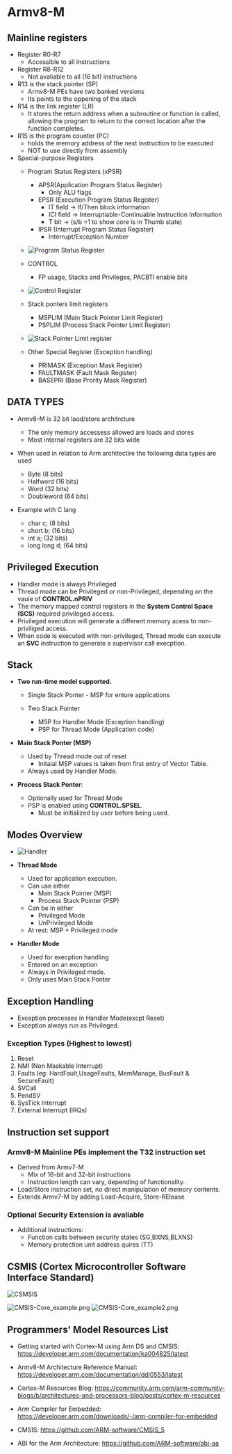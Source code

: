 # Armv8-M

## Mainline registers

- Register R0-R7
  - Accessible to all instructions
- Register R8-R12
  - Not avaliable to all (16 bit) instructions
- R13 is the stack pointer (SP)
  - Armv8-M PEs have two banked versions
  - Its points to the oppening of the stack
- R14 is the link register (LR)
  - It stores the return address when a subroutine or function is called, allowing the program to return to the correct location after the function completes.
- R15 is the program counter (PC)
  - holds the memory address of the next instruction to be executed
  - NOT to use directly from assembly
- Special-purpose Registers
  - Program Status Registers (xPSR)
    - APSR(Application Program Status Register)
      - Only ALU flags
    - EPSR (Execution Program Status Register)
      - IT field -> If/Then block information
      - ICI field -> Interruptiable-Continuable Instruction Information
      - T bit -> (s/b =1 to show core is in Thumb state)
    - IPSR (Interrupt Program Status Register)
      - Interrupt/Exception Number
  - ![Program Status Register](Program_status_register.png)
  - CONTROL
    - FP usage, Stacks and Privileges, PACBTI enable bits
  - ![Control Register](Control_register.png)
  - Stack ponters limit registers
    - MSPLIM (Main Stack Pointer Limit Register)
    - PSPLIM (Process Stack Pointer Limit Register)
  - ![Stack Pointer Limit register](Stack_pointer_limit_register.png)

  - Other Special Register (Exception handling)
    - PRIMASK (Exception Mask Register)
    - FAULTMASK (Fault Mask Register)
    - BASEPRI (Base Prority Mask Register)

## DATA TYPES

- Armv8-M is 32 bit laod/store architrcture
  - The only memory accessess allowed are loads and stores
  - Most internal registers are 32 bits wide

- When used in relation to Arm architectire the following data types are used
  - Byte       (8 bits)
  - Halfword   (16 bits)
  - Word       (32 bits)
  - Doubleword (64 bits)
- Example with C lang
  - char c;        (8 bits)
  - short b;      (16 bits)
  - int a;        (32 bits)
  - long long d;  (64 bits)

## Privileged Execution

- Handler mode is always Privileged
- Thread mode can be Privileged or non-Privileged, depending on the vaule of **CONTROL.nPRIV**
- The memory mapped control registers in the **System Control Space (SCS)** required privileged access.
- Privileged execution will generate a different memory acess to non-priviliged access.
- When code is executed with non-privileged, Thread mode can execute an **SVC** instruction to generate a supervisor call execption.

## Stack

- **Two run-time model supported.**
  - Single Stack Ponter - MSP for enture applications

  - Two Stack Pointer
    - MSP for Handler Mode (Exception handling)
    - PSP for Thread Mode (Application code)

- **Main Stack Ponter (MSP)**
  - Used by Thread mode out of reset
    - Initaial MSP values is taken from first entry of Vector Table.
  - Always used by Handler Mode.

- **Process Stack Ponter**:
  - Optionally used for Thread Mode
  - PSP is enabled using **CONTROL.SPSEL**.
    - Must be initialized by user before being used.

## Modes Overview

- ![Handler](Handler.png)

- **Thread Mode**
  - Used for application execution.
  - Can use either
    - Main Stack Pointer (MSP)
    - Process Stack Pointer (PSP)
  - Can be in either
    - Privileged Mode
    - UnPrivileged Mode
  - At rest: MSP + Privileged mode

- **Handler Mode**
  - Used for execption handling
  - Entered on an exception
  - Always in Privileged mode.
  - Only uses Main Stack Ponter

## Exception Handling

- Exception processes in Handler Mode(excpt Reset)
- Exception always run as Privileged.

### Exception Types (Highest to lowest)

1. Reset
2. NMI (Non Maskable Interrupt)
3. Faults (eg: HardFault,UsageFaults, MemManage, BusFault & SecureFault)
4. SVCall  
5. PendSV
6. SysTick Interrupt
7. External Interrupt (IRQs)

## Instruction set support

### Armv8-M Mainline PEs implement the T32 instruction set

- Derived from Armv7-M
  - Mix of 16-bit and 32-bit instructions
  - Instruction length can vary, depending of functionality.
- Load/Store instruction set, no direct manipulation of memory contents.
- Extends Armv7-M by adding Load-Acquire, Store-RElease

### Optional Security Extension is avaliable

- Additional instructions:
  - Function calls between security states (SG,BXNS,BLXNS)
  - Memory protection unit address quires (TT)

## CSMIS (Cortex Microcontroller Software Interface Standard)

![CSMSIS](CMSIS.png)

![CMSIS-Core_example.png](CMSIS-Core_example.png)
![CMSIS-Core_example2.png](CMSIS-Core_example2.png)

## Programmers' Model Resources List

- Getting started with Cortex-M using Arm DS and CMSIS:
https://developer.arm.com/documentation/ka004825/latest

- Armv8-M Architecture Reference Manual:
https://developer.arm.com/documentation/ddi0553/latest

- Cortex-M Resources Blog:
https://community.arm.com/arm-community-blogs/b/architectures-and-processors-blog/posts/cortex-m-resources

- Arm Compiler for Embedded:
https://developer.arm.com/downloads/-/arm-compiler-for-embedded

- CMSIS:
https://github.com/ARM-software/CMSIS_5

- ABI for the Arm Architecture:
https://github.com/ARM-software/abi-aa

